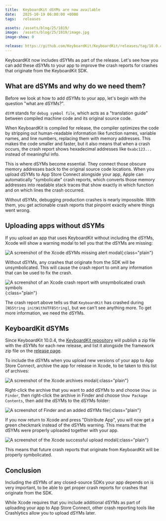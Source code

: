 ```yaml
---
title:  KeyboardKit dSYMs are now available
date:   2025-10-19 06:00:00 +0000
tags:   releases

assets: /assets/blog/25/1019/
image:  /assets/blog/25/1019/image.jpg
image-show: 0

release: https://github.com/KeyboardKit/KeyboardKit/releases/tag/10.0.4
---
```


KeyboardKit now includes dSYMs as part of the release. Let's see how you can add these dSYMs to your app to improve the crash reports for crashes that originate from the KeyboardKit SDK. 


## What are dSYMs and why do we need them?

Before we look at how to add dSYMs to your app, let's begin with the question "what are dSYMs?".

`dSYM` stands for `debug symbol file`, which acts as a "translation guide" between compiled machine code and its original source code. 

When KeyboardKit is compiled for release, the compiler optimizes the code by stripping out human-readable information like function names, variable names, and line numbers, replacing them with memory addresses. This makes the code smaller and faster, but it also means that when a crash occurs, the crash report shows hexadecimal addresses like `0xabc123...` instead of meaningful info.

This is where dSYMs become essential. They connect those obscure memory addresses back to the original source code locations. When you upload dSYMs to App Store Connect alongside your app, Apple can automatically "symbolicate" crash reports, which converts those memory addresses into readable stack traces that show exactly in which function and on which lines the crash occurred. 

Without dSYMs, debugging production crashes is nearly impossible. With them, you get actionable crash reports that pinpoint exactly where things went wrong.


## Uploading apps without dSYMs

If you upload an app that uses KeyboardKit without including the dSYMs, Xcode will show a warning modal to tell you that the dSYMs are missing:

![A screenshot of the Xcode dSYMs missing alert modal]({{page.assets}}xcode-upload-warning.png){:class="plain"}

Without dSYMs, any crashes that originate from the SDK will be unsymbolicated. This will cause the crash report to omit any information that can be used to fix the crash.

![A screenshot of an Xcode crash report with unsymbolicated crash symbols]({{page.assets}}xcode-unsymbolicated-crash-report.png){:class="plain"}

The crash report above tells us that `KeyboardKit` has crashed during `[NSString initWithUTF8String]`, but we can't see anything more. To get more information, we need the dSYMs.


## KeyboardKit dSYMs

Since KeyboardKit 10.0.4, the [KeyboardKit repository]({{site.urls.github}}) will publish a zip file with the dSYMs for each new release, and list it alongside the framework zip file on the [release page]({{page.release}}).

To include the dSYMs when you upload new versions of your app to App Store Connect, archive the app for release in Xcode, to be taken to this list of archives:

![A screenshot of the Xcode archives modal]({{page.assets}}xcode-archives.png){:class="plain"}

Right-click the archive that you want to add dSYMs to and choose `Show in Finder`, then right-click the archive in Finder and choose `Show Package Contents`, then add the dSYMs to the dSYMs folder:

![A screenshot of Finder and an added dSYMs file]({{page.assets}}finder-dsyms.png){:class="plain"}

If you now return to Xcode and press "Distribute App", you will now get a green checkmark instead of the dSYMs warning. This means that the dSYMs were properly uploaded together with your app.

![A screenshot of the Xcode successful upload modal]({{page.assets}}xcode-upload-success.png){:class="plain"}

This means that future crash reports that originate from KeyboardKit will be properly symbolicated.


## Conclusion

Including the dSYMs of any closed-source SDKs your app depends on is very important, to be able to get proper crash reports for crashes that originate from the SDK. 

While Xcode requires that you include additional dSYMs as part of uploading your app to App Store Connect, other crash reporting tools like Crashlytics allow you to upload dSYMs later.